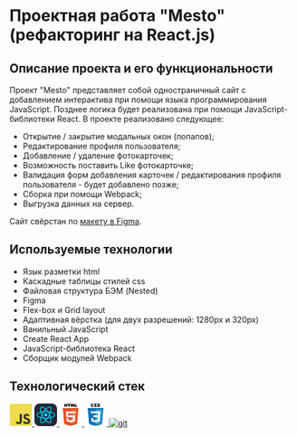 # Проектная работа "Mesto" (рефакторинг на React.js)
## Описание проекта и его функциональности
Проект "Mesto" представляет собой одностраничный сайт с добавлением интерактива при помощи языка программирования JavaScript. Позднее логика будет реализована при помощи JavaScript-библиотеки React.
В проекте реализовано следующее:
* Открытие / закрытие модальных окон (попапов);
* Редактирование профиля пользователя;
* Добавление / удаление фотокарточек;
* Возможность поставить Like фотокарточке;
* Валидация форм добавления карточек / редактирования профиля пользователя - будет добавлено позже;
* Сборка при помощи Webpack;
* Выгрузка данных на сервер.

Сайт свёрстан по [макету в Figma](https://www.figma.com/file/2cn9N9jSkmxD84oJik7xL7/JavaScript.-Sprint-4?node-id=0%3A1).

## Используемые технологии
* Язык разметки html
* Каскадные таблицы стилей css
* Файловая структура БЭМ (Nested)
* Figma
* Flex-box и Grid layout
* Адаптивная вёрстка (для двух разрешений: 1280px и 320px)
* Ванильный JavaScript
* Create React App
* JavaScript-библиотека React
* Сборщик модулей Webpack

## Технологический стек
<p>
<a href="https://developer.mozilla.org/en-US/docs/Web/JavaScript" target="_blank" rel="noreferrer"> <img src="https://raw.githubusercontent.com/devicons/devicon/master/icons/javascript/javascript-original.svg" alt="javascript" width="40" height="40"/> </a>
<a href="https://reactjs.org/" target="_blank" rel="noreferrer"> <img src="https://raw.githubusercontent.com/tandpfun/skill-icons/main/icons/React-Dark.svg" alt="react" width="40" height="40"/> </a> 
<a href="https://www.w3.org/html/" target="_blank" rel="noreferrer"> <img src="https://raw.githubusercontent.com/devicons/devicon/master/icons/html5/html5-original-wordmark.svg" alt="html5" width="40" height="40"/> </a> 
<a href="https://www.w3schools.com/css/" target="_blank" rel="noreferrer"> <img src="https://raw.githubusercontent.com/devicons/devicon/master/icons/css3/css3-original-wordmark.svg" alt="css3" width="40" height="40"/> </a>  
<a href="https://git-scm.com/" target="_blank" rel="noreferrer"> <img src="https://www.vectorlogo.zone/logos/git-scm/git-scm-icon.svg" alt="git" width="40" height="40"/> </a>
</p>